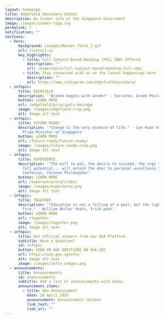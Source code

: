 ```yaml
---
layout: homepage
title: Edgefield Secondary School
description: An Isomer site of the Singapore Government
image: /images/isomer-logo.svg
permalink: /
notification: ""
sections:
  - hero:
      background: /images/Banner_Term1_2.gif
      url: /contact-us
      key_highlights:
        - title: Full Subject-Based Banding (FULL SBB) Offered
          description: ""
          url: /experience/full-subject-based-banding-full-sbb/
        - title: Stay connected with us on the latest happenings here
          description: ""
          url: https://www.instagram.com/edgefieldsecondary/
  - infopic:
      title: EDGEFIELD
      description: '"Wisdom begins with wonder" - Socrates, Greek Philosopher'
      button: LEARN MORE
      url: /edgefield/principals-message
      image: /images/edgefield-crop.png
      alt: Image alt text
  - infopic:
      title: FUTURE-READY
      description: '"Change is the very essence of life." - Lee Kuan Yew, Founding
        Prime Minister of Singapore'
      button: LEARN MORE
      url: /future-ready/future-ready/
      image: /images/future-ready-crop.png
      alt: Image alt text
  - infopic:
      title: EXPERIENCE
      description: '"The will to win, the desire to succeed, the urge to reach your
        full potential... will unlock the door to personal excellence." -
        Confucius, Chinese Philosopher'
      button: LEARN MORE
      url: /experience/cca/clubs/
      image: /images/experience.png
      alt: Image alt text
  - infopic:
      title: TOGETHER
      description: '"Education is not a filling of a pail, but the lighting of a
        fire." - William Butler Yeats, Irish poet'
      button: LEARN MORE
      url: /together
      image: /images/together.png
      alt: Image alt text
  - infopic:
      title: Get official answers from our Q&A Platform
      subtitle: Have a Question?
      id: infopic
      button: VIEW OR ASK QUESTIONS ON ASK.GOV
      url: https://ask.gov.sg/efss
      alt: Image alt text
      image: /images/1efss_askgov.png
  - announcements:
      title: Announcements
      id: announcements
      subtitle: Add a list of announcements with dates
      announcement_items:
        - title: New Announcement
          date: 28 April 2025
          announcement: Announcement content
          link_text: ""
          link_url: ""
---
```

